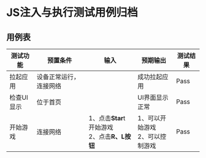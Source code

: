 # JS注入与执行测试用例归档

## 用例表

|测试功能|预置条件|输入|预期输出|测试结果|
|--------------------------------|--------------------------------|--------------------------------|--------------------------------|--------------------------------|
|拉起应用| 设备正常运行，连接网络 |		|成功拉起应用|Pass|
| 检查UI显示 | 位于首页     |      | UI界面显示正常 | Pass     |
| 开始游戏 | 连接网络 | 1、点击**Star**t开始游戏<br>2、点击**R、L按钮** | 1、可以开始游戏<br/>2、可以控制游戏 | Pass |

